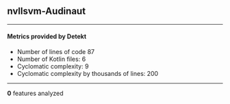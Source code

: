 ## nvllsvm-Audinaut
----
#### Metrics provided by Detekt
* Number of lines of code 87
* Number of Kotlin files: 6
* Cyclomatic complexity: 9
* Cyclomatic complexity by thousands of lines: 200 

----
**0** features analyzed



